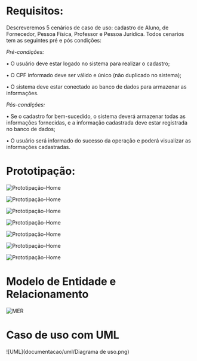 # Requisitos: 

Descreveremos 5 cenários de caso de uso: cadastro de Aluno, de Fornecedor, Pessoa Física, Professor e Pessoa Jurídica. Todos cenarios tem as seguintes pré e pós condições:

*Pré-condições:*

•	O usuário deve estar logado no sistema para realizar o cadastro;

•	O CPF informado deve ser válido e único (não duplicado no sistema);

•	O sistema deve estar conectado ao banco de dados para armazenar as informações.

*Pós-condições:*

•	Se o cadastro for bem-sucedido, o sistema deverá armazenar todas as informações fornecidas, e a informação cadastrada deve estar registrada no banco de dados;

•	O usuário será informado do sucesso da operação e poderá visualizar as informações cadastradas.



# Prototipação:

![Prototipação-Home](documentacao/prototipacao/Tela_login_padrao.png)



![Prototipação-Home](documentacao/prototipacao/tipo_de_cadastro.png)

![Prototipação-Home](documentacao/prototipacao/cadastro_estudante.png)

![Prototipação-Home](documentacao/prototipacao/cadastro_fornecedor.png)



![Prototipação-Home](documentacao/prototipacao/cadastro_pessoa_fisica.png)



![Prototipação-Home](documentacao/prototipacao/cadastro_pessoa_juridica.png)



![Prototipação-Home](documentacao/prototipacao/cadastro_professor.png)






# Modelo de Entidade e Relacionamento

![MER](documentacao/mer/Diagrama-de-classe_REV01.jpg)

# Caso de uso com UML

![UML](documentacao/uml/Diagrama de uso.png)
